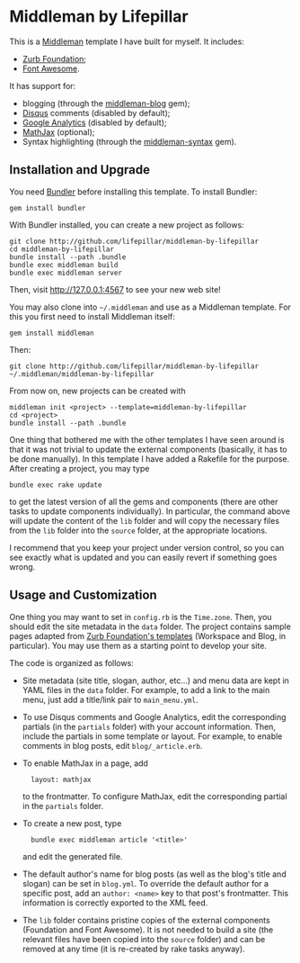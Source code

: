 # Middleman by Lifepillar

This is a [Middleman](http://middlemanapp.com) template I have built for myself. It includes:

- [Zurb Foundation](http://foundation.zurb.com);
- [Font Awesome](http://fortawesome.github.io/Font-Awesome/).

It has support for:

- blogging (through the [middleman-blog](https://github.com/middleman/middleman-blog) gem);
- [Disqus](http://disqus.com) comments (disabled by default);
- [Google Analytics](https://accounts.google.com) (disabled by default);
- [MathJax](http://www.mathjax.org) (optional);
- Syntax highlighting (through the [middleman-syntax](https://github.com/middleman/middleman-syntax) gem).

## Installation and Upgrade

You need [Bundler](http://bundler.io) before installing this template. To install Bundler:

    gem install bundler

With Bundler installed, you can create a new project as follows:

    git clone http://github.com/lifepillar/middleman-by-lifepillar
    cd middleman-by-lifepillar
    bundle install --path .bundle
    bundle exec middleman build
    bundle exec middleman server
    
Then, visit http://127.0.0.1:4567 to see your new web site!

You may also clone into `~/.middleman` and use as a Middleman template. For this you first need to install Middleman itself:

    gem install middleman

Then:

    git clone http://github.com/lifepillar/middleman-by-lifepillar ~/.middleman/middleman-by-lifepillar

From now on, new projects can be created with

    middleman init <project> --template=middleman-by-lifepillar
    cd <project>
    bundle install --path .bundle

One thing that bothered me with the other templates I have
seen around is that it was not trivial to update the external
components (basically, it has to be done manually). In this template I have added a Rakefile for the
purpose. After creating a project, you may type

    bundle exec rake update

to get the latest version of all the gems and components (there are other tasks to update components individually). In particular, the command above will update the content of the `lib` folder and will copy the necessary files from the `lib` folder into the `source` folder, at the appropriate locations.

I recommend that you keep your project under version control, so you can see exactly what is updated and you can easily revert if something goes wrong.

## Usage and Customization

One thing you may want to set in `config.rb` is the `Time.zone`. Then, you should edit the site metadata in the `data` folder. The project contains sample pages adapted from [Zurb Foundation's templates](http://foundation.zurb.com/templates.php) (Workspace and Blog, in particular). You may use them as a starting point to develop your site.

The code is organized as follows:

- Site metadata (site title, slogan, author, etc…) and menu data are kept in YAML files in the `data` folder. For example, to add a link to the main menu, just add a title/link pair to `main_menu.yml`.

- To use Disqus comments and Google Analytics, edit the corresponding partials (in the `partials` folder) with your account information. Then, include the partials in some template or layout. For example, to enable comments in blog posts, edit `blog/_article.erb`.

- To enable MathJax in a page, add

        layout: mathjax

  to the frontmatter. To configure MathJax, edit the corresponding partial in the `partials` folder.

- To create a new post, type

        bundle exec middleman article '<title>'

  and edit the generated file.

- The default author's name for blog posts (as well as the blog's title and slogan) can be set in `blog.yml`. To override the default author for a specific post, add an `author: <name>` key to that post's frontmatter. This information is correctly exported to the XML feed.

- The `lib` folder contains pristine copies of the external components (Foundation and Font Awesome). It is not needed to build a site (the relevant files have been copied into the `source` folder) and can be removed at any time (it is re-created by rake tasks anyway).
